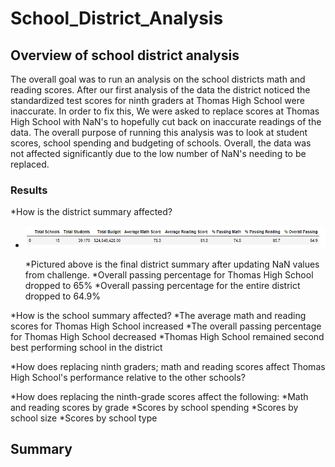 # School_District_Analysis

## Overview of school district analysis
The overall goal was to run an analysis on the school districts math and reading scores. After our first analysis of the data the district noticed the standardized test scores for ninth graders at Thomas High School were inaccurate. In order to fix this, We were asked to replace scores at Thomas High School with NaN's to hopefully cut back on inaccurate readings of the data. The overall purpose of running this analysis was to look at student scores, school spending and budgeting of schools. Overall, the data was not affected significantly due to the low number of NaN's needing to be replaced.
### Results
*How is the district summary affected?

* ![alt text](https://github.com/amarks5/School_District_Analysis/blob/main/Resources/district_summary.PNG)
 
  *Pictured above is the final district summary after updating NaN values from challenge. 
  *Overall passing percentage for Thomas High School dropped to 65%
  *Overall passing percentage for the entire district dropped to 64.9%

*How is the school summary affected?
  *The average math and reading scores for Thomas High School increased
  *The overall passing percentage for Thomas High School decreased
  *Thomas High School remained second best performing school in the district

*How does replacing ninth graders; math and reading scores affect Thomas High School's performance relative to the other schools?

*How does replacing the ninth-grade scores affect the following:
 *Math and reading scores by grade
 *Scores by school spending
 *Scores by school size
 *Scores by school type

## Summary

